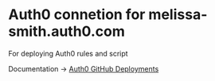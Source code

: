 # Auth0 connetion for melissa-smith.auth0.com
For deploying Auth0 rules and script

Documentation -> [Auth0 GitHub Deployments](https://auth0.com/docs/extensions/github-deploy)
